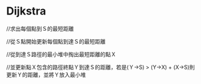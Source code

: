 # Dijkstra

//求出每個點到Ｓ的最短距離

//從Ｓ點開始更新每個點到達Ｓ的最短距離

//從到達Ｓ路徑的最小堆中掏出最短距離的點Ｘ

//並更新點Ｘ包含的路徑終點Ｙ到達Ｓ的距離，若是(Ｙ->S) > (Y->X) + (X->S)則更新Ｙ的距離，並將Ｙ放入最小堆
